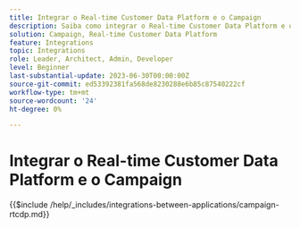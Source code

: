 ```yaml
---
title: Integrar o Real-time Customer Data Platform e o Campaign
description: Saiba como integrar o Real-time Customer Data Platform e o Campaign
solution: Campaign, Real-time Customer Data Platform
feature: Integrations
topic: Integrations
role: Leader, Architect, Admin, Developer
level: Beginner
last-substantial-update: 2023-06-30T00:00:00Z
source-git-commit: ed53392381fa568de8230288e6b85c87540222cf
workflow-type: tm+mt
source-wordcount: '24'
ht-degree: 0%

---
```



# Integrar o Real-time Customer Data Platform e o Campaign

{{$include /help/_includes/integrations-between-applications/campaign-rtcdp.md}}
